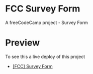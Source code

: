 # FCC Survey Form
A freeCodeCamp project - Survey Form

# Preview
To see this a live deploy of this project

  * [[FCC] Survey Form](https://cyf-survey-form.netlify.app/)
